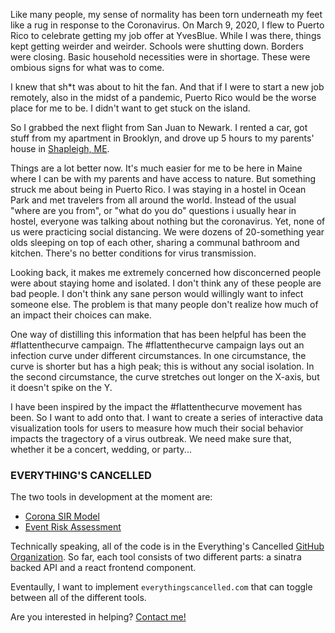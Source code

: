 
Like many people, my sense of normality has been torn underneath my feet like a rug in response to the Coronavirus.  On March 9, 2020, I flew to Puerto Rico to celebrate getting my job offer at YvesBlue.  While I was there, things kept getting weirder and weirder.  Schools were shutting down.  Borders were closing.  Basic household necessities were in shortage.  These were ombious signs for what was to come.

I knew that sh*t was about to hit the fan.  And that if I were to start a new job remotely, also in the midst of a pandemic, Puerto Rico would be the worse place for me to be.  I didn't want to get stuck on the island.

So I grabbed the next flight from San Juan to Newark.  I rented a car, got stuff from my apartment in Brooklyn, and drove up 5 hours to my parents' house in [Shapleigh, ME](https://en.wikipedia.org/wiki/Shapleigh,_Maine).

Things are a lot better now.  It's much easier for me to be here in Maine where I can be with my parents and have access to nature.  But something struck me about being in Puerto Rico.  I was staying in a hostel in Ocean Park and met travelers from all around the world.  Instead of the usual "where are you from", or "what do you do" questions i usually hear in hostel, everyone was talking about nothing but the coronavirus.  Yet, none of us were practicing social distancing.  We were dozens of 20-something year olds sleeping on top of each other, sharing a communal bathroom and kitchen.  There's no better conditions for virus transmission.

Looking back, it makes me extremely concerned how disconcerned people were about staying home and isolated.  I don't think any of these people are bad people.  I don't think any sane person would willingly want to infect someone else.  The problem is that many people don't realize how much of an impact their choices can make.

One way of distilling this information that has been helpful has been the #flattenthecurve campaign.  The #flattenthecurve campaign lays out an infection curve under different circumstances.  In one circumstance, the curve is shorter but has a high peak; this is without any social isolation.  In the second circumstance, the curve stretches out longer on the X-axis, but it doesn't spike on the Y.

I have been inspired by the impact the #flattenthecurve movement has been.  So I want to add onto that.  I want to create a series of interactive data visualization tools for users to measure how much their social behavior impacts the tragectory of a virus outbreak.  We need make sure that, whether it be a concert, wedding, or party...
### EVERYTHING'S CANCELLED

The two tools in development at the moment are:
- [Corona SIR Model](https://shauncar.land/projects/everythings-cancelled/coronavirus-sir-modeling)
- [Event Risk Assessment](https://shauncar.land/projects/everythings-cancelled/event-risk-assessment)

Technically speaking, all of the code is in the Everything's Cancelled [GitHub Organization](https://github.com/everythings-cancelled).  So far, each tool consists of two different parts: a sinatra backed API and a react frontend component.

Eventaully, I want to implement `everythingscancelled.com` that can toggle between all of the different tools.

Are you interested in helping?  [Contact me! ](http://shauncar.land/contact)

